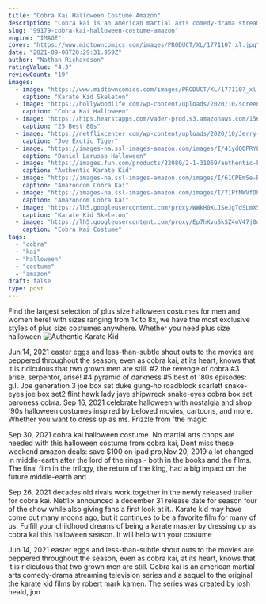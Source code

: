 ```yaml
---
title: "Cobra Kai Halloween Costume Amazon"
description: "Cobra kai is an american martial arts comedy-drama streaming television series and a sequel to the original the karate kid films by robert mark kamen. The series was created by josh heald, jon"
slug: "99179-cobra-kai-halloween-costume-amazon"
engine: "IMAGE"
cover: "https://www.midtowncomics.com/images/PRODUCT/XL/1771107_xl.jpg"
date: "2021-09-08T20:29:31.959Z"
author: "Nathan Richardson"
ratingValue: "4.3"
reviewCount: "19"
images:
  - image: "https://www.midtowncomics.com/images/PRODUCT/XL/1771107_xl.jpg"
    caption: "Karate Kid Skeleton"
  - image: "https://hollywoodlife.com/wp-content/uploads/2020/10/screen-shot-2020-10-23-at-4.20.34-pm.png"
    caption: "Cobra Kai Halloween"
  - image: "https://hips.hearstapps.com/vader-prod.s3.amazonaws.com/1560460915-80s-costumes-halloween-cobra-kai-1560460893.jpg?crop=0.954xw:1.00xh;0.0288xw,0&resize=480:*"
    caption: "25 Best 80s"
  - image: "https://netflixcenter.com/wp-content/uploads/2020/10/Jerry-Leigh-Tiger-King-Halloween-Costume-Kit-for-Adults-Small-Includes-Tiger-Print-Shirt-and-Holster-Belt-0-0.jpg"
    caption: "Joe Exotic Tiger"
  - image: "https://images-na.ssl-images-amazon.com/images/I/41ydQOPRYLL.jpg"
    caption: "Daniel Larusso Halloween"
  - image: "https://images.fun.com/products/22080/2-1-31069/authentic-karate-kid-cobra-kai-adult-costume2.jpg"
    caption: "Authentic Karate Kid"
  - image: "https://images-na.ssl-images-amazon.com/images/I/61CPEmSe-BL._AC_UX569_.jpg"
    caption: "Amazoncom Cobra Kai"
  - image: "https://images-na.ssl-images-amazon.com/images/I/71PtNWVfDhL._AC_UX679_.jpg"
    caption: "Amazoncom Cobra Kai"
  - image: "https://lh5.googleusercontent.com/proxy/WWkH0XLJSeJgTdSLmX513_2UaVINSyEMDCV-dvVaT9-ovYN_c9nJj4mdCDA64n8aypjG-WWxCrv-hQvv4msjz5jxY1mexPmjgriLdwnjsibcRVoyaRRRkDKIJRgcqJSx=w1200-h630-p-k-no-nu"
    caption: "Karate Kid Skeleton"
  - image: "https://lh5.googleusercontent.com/proxy/Ep7hKvuSkSZ4oV47j0o_jBn1tZ-YnNxb7EsLRvpmwH2-Rw9USj-uNW41JKU5F0jtdoRya06Uj06_0KUBGPzQNn9CiAAjX92ukg=s0-d"
    caption: "Cobra Kai Costume"
tags:
  - "cobra"
  - "kai"
  - "halloween"
  - "costume"
  - "amazon"
draft: false
type: post
---
```


Find the largest selection of plus size halloween costumes for men and women here! with sizes ranging from 1x to 8x, we have the most exclusive styles of plus size costumes anywhere. Whether you need plus size halloween
![Authentic Karate Kid](https://images.fun.com/products/22080/2-1-31069/authentic-karate-kid-cobra-kai-adult-costume2.jpg "Authentic Karate Kid")

Jun 14, 2021 easter eggs and less-than-subtle shout outs to the movies are peppered throughout the season, even as cobra kai, at its heart, knows that it is ridiculous that two grown men are still. #2 the revenge of cobra  #3 arise, serpentor, arise!  #4 pyramid of darkness  #5 best of &#39;80s episodes: g.I. Joe generation 3  joe box set  duke  gung-ho  roadblock  scarlett  snake-eyes  joe box set2  flint  hawk  lady jaye  shipwreck  snake-eyes  cobra box set  baroness  cobra. Sep 16, 2021 celebrate halloween with nostalgia and shop &#39;90s halloween costumes inspired by beloved movies, cartoons, and more. Whether you want to dress up as ms. Frizzle from &#39;the magic
<!--inArticleAds-->

<!--galleryOne-->

Sep 30, 2021 cobra kai halloween costume. No martial arts chops are needed with this halloween costume from cobra kai,  Dont miss these weekend amazon deals: save $100 on ipad pro,Nov 20, 2019 a lot changed in middle-earth after the lord of the rings - both in the books and the films. The final film in the trilogy, the return of the king, had a big impact on the future middle-earth and
<!--inArticleAds-->

<!--galleryTwo-->

Sep 26, 2021 decades old rivals work together in the newly released trailer for cobra kai. Netflix announced a december 31 release date for season four of the show while also giving fans a first look at it.. Karate kid may have come out many moons ago, but it continues to be a favorite film for many of us. Fulfill your childhood dreams of being a karate master by dressing up as cobra kai this halloween season. It will help with your costume
<!--galleryThree-->

Jun 14, 2021 easter eggs and less-than-subtle shout outs to the movies are peppered throughout the season, even as cobra kai, at its heart, knows that it is ridiculous that two grown men are still. Cobra kai is an american martial arts comedy-drama streaming television series and a sequel to the original the karate kid films by robert mark kamen. The series was created by josh heald, jon